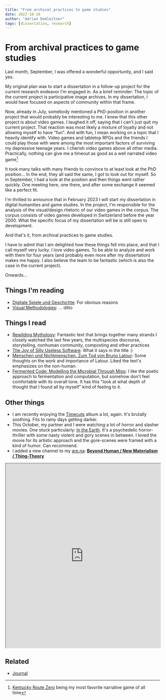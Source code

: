 ```yaml
---
title: "From archival practices to game studies"
date: 2022-10-26
author: "Adrian Demleitner"
tags: [dissertation, research]
---
```

# From archival practices to game studies
Last month, September, I was offered a wonderful opportunity, and I said yes.

My original plan was to start a dissertation in a follow-up project for the current research endeavor I'm engaged in. As a brief reminder: The topic of the current project is participative image archives. In my dissertation, I would have focused on aspects of community within that frame.

Now, already in July, somebody mentioned a PhD-position in another project that would probably be interesting to me. I knew that this other project is about video games. I laughed it off, saying that I can't just quit my current project. That reaction was most likely a mixture of loyalty and not allowing myself to have "fun". And with fun, I mean working on a topic that I heavily identify with. Video games and tabletop RPGs and the friends I could play those with were among the most important factors of surviving my depressive teenage years. I cherish video games above all other media. Practically, nothing can give me a timeout as good as a well narrated video game[^1]

It took many talks with many friends to convince to at least look at the PhD position… In the end, they all said the same, I got to look out for myself. So in September, I had a look at the position and then things went rather quickly. One meeting here, one there, and after some exchange it seemed like a perfect fit.

I'm thrilled to announce that in February 2023 I will start my dissertation in digital humanities and game studies. In the project, I'm responsible for the analysis of the visual/design rhetoric of our video games in the corpus. The corpus consists of video games developed in Switzerland before the year 2000. What the specific focus of my dissertation will be is still open to development.

And that's it, from archival practices to game studies.

I have to admit that I am delighted how these things fell into place, and that I call myself very lucky. I love video games. To be able to analyze and work with them for four years (and probably even more after my dissertation) makes me happy. I also believe the team to be fantastic (which is also the case in the current project). 

Onwards…

## Things I'm reading
- [Digitale Spiele und Geschichte](https://www.bpb.de/themen/kultur/digitale-spiele/504552/digitale-spiele-geschichte-und-erinnerungskultur/): For obvious reasons
- [Visual Methodologies](https://uk.sagepub.com/en-gb/eur/visual-methodologies/book249907): … ditto

## Things I read
- [Rewilding Mythology](https://atmos.earth/rewilding-mythology-mythmaking-climate-collapse/): Fantastic text that brings together many strands I closely watched the last few years, the multispecies discourse, storytelling, nonhuman community, composting and other practices
- [The Joy of Silly Useless Software](http://www.nathalielawhead.com/candybox/the-joy-of-silly-useless-software): What it says in the title :)
- [Menschen und Nichtmenschen. Zum Tod von Bruno Latour](https://geschichtedergegenwart.ch/menschen-und-nichtmenschen-zum-tod-von-bruno-latour/): Some thoughts on the work and importance of Latour. Liked the text's emphasizes on the non-human.
- [Fermented Code: Modelling the Microbial Through Miso](https://www.serpentinegalleries.org/art-and-ideas/fermented-code-modelling-the-microbial-through-miso/): I like the poetic approach to fermentation and computation, but somehow don't feel comfortable with its overall tone. It has this "look at what depth of thought that I found all by myself" kind of feeling to it.

## Other things
- I am recently enjoying the [Timecuts](https://whitelabrecs.bandcamp.com/album/timecuts) album a lot, again. It's brutally soothing. Fits to rainy days getting darker.
- This October, my partner and I were watching a lot of horror and slasher movies. One stuck particularly: [In the Earth](https://www.youtube.com/watch?v=3Lqkfo7IymU). It's a psychedelic horror-thriller with some nasty violent and gory scenes in between. I loved the movie for its artistic approach and the gore-scenes were framed with a kind of humor. Can recommend.
- I added a new channel to my [are.na](https://www.are.na/adrian-demleitner): **[Beyond Human / New Materialism / Thing-Theory](https://www.are.na/adrian-demleitner/beyond-human-new-materialism-thing-theory)**

<iframe src="https://www.are.na/adrian-demleitner/beyond-human-new-materialism-thing-theory" style="width: 100%; height: 600px;"></iframe>

## Related
- [Journal](pages/journal.md)

[^1]: [Kentucky Route Zero](http://kentuckyroutezero.com/) being my most favorite narrative game of all time